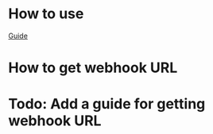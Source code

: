 ﻿# How to use
[Guide](https://scribehow.com/shared/How_to_use_chunithm_rating_image_generator__8kl7uHlwRGiGdgoFx4Iz7A)

# How to get webhook URL
# Todo: Add a guide for getting webhook URL